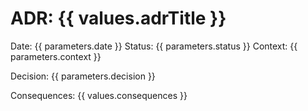 # ADR: {{ values.adrTitle }}

Date: {{ parameters.date }}
Status: {{ parameters.status }}
Context:
{{ parameters.context }}

Decision:
{{ parameters.decision }}

Consequences:
{{ values.consequences }}
